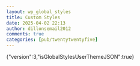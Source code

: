 ```yaml
---
layout: wp_global_styles
title: Custom Styles
date: 2025-04-02 22:13
author: dillonsemail2012
comments: true
categories: [pub/twentytwentyfive]
---
```

{"version":3,"isGlobalStylesUserThemeJSON":true}
